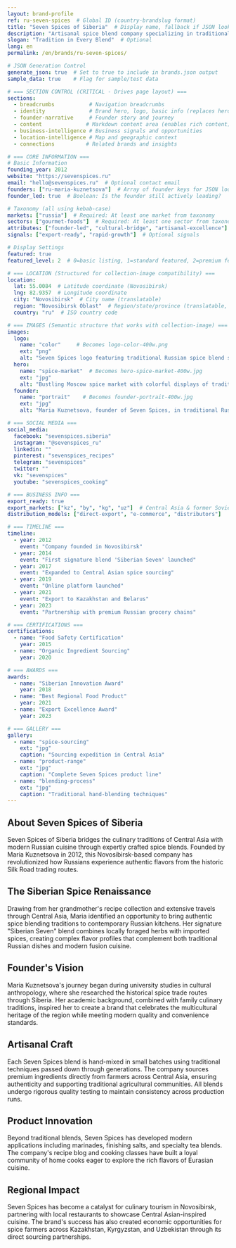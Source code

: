 ```yaml
---
layout: brand-profile
ref: ru-seven-spices  # Global ID (country-brandslug format)
title: "Seven Spices of Siberia"  # Display name, fallback if JSON lookup fails
description: "Artisanal spice blend company specializing in traditional Siberian and Central Asian spice combinations for modern Russian cuisine."
slogan: "Tradition in Every Blend"  # Optional
lang: en
permalink: /en/brands/ru-seven-spices/

# JSON Generation Control
generate_json: true  # Set to true to include in brands.json output
sample_data: true    # Flag for sample/test data

# === SECTION CONTROL (CRITICAL - Drives page layout) ===
sections:
  - breadcrumbs           # Navigation breadcrumbs
  - identity              # Brand hero, logo, basic info (replaces hero)
  - founder-narrative     # Founder story and journey
  - content              # Markdown content area (enables rich content)
  - business-intelligence # Business signals and opportunities
  - location-intelligence # Map and geographic context
  - connections          # Related brands and insights

# === CORE INFORMATION ===
# Basic Information
founding_year: 2012
website: "https://sevenspices.ru"
email: "hello@sevenspices.ru"  # Optional contact email
founders: ["ru-maria-kuznetsova"]  # Array of founder keys for JSON lookup
founder_led: true  # Boolean: Is the founder still actively leading?

# Taxonomy (all using kebab-case)
markets: ["russia"]  # Required: At least one market from taxonomy
sectors: ["gourmet-foods"]  # Required: At least one sector from taxonomy
attributes: ["founder-led", "cultural-bridge", "artisanal-excellence"]  # Optional attributes
signals: ["export-ready", "rapid-growth"]  # Optional signals

# Display Settings
featured: true
featured_level: 2  # 0=basic listing, 1=standard featured, 2=premium featured

# === LOCATION (Structured for collection-image compatibility) ===
location:
  lat: 55.0084  # Latitude coordinate (Novosibirsk)
  lng: 82.9357  # Longitude coordinate
  city: "Novosibirsk"  # City name (translatable)
  region: "Novosibirsk Oblast"  # Region/state/province (translatable, optional)
  country: "ru"  # ISO country code

# === IMAGES (Semantic structure that works with collection-image) ===
images:
  logo:
    name: "color"     # Becomes logo-color-400w.png
    ext: "png"
    alt: "Seven Spices logo featuring traditional Russian spice blend symbols with Cyrillic text and warm earth-tone colors"
  hero:
    name: "spice-market"  # Becomes hero-spice-market-400w.jpg
    ext: "jpg"
    alt: "Bustling Moscow spice market with colorful displays of traditional Russian spices and Seven Spices branded products prominently featured among market stalls"
  founder:
    name: "portrait"    # Becomes founder-portrait-400w.jpg
    ext: "jpg"
    alt: "Maria Kuznetsova, founder of Seven Spices, in traditional Russian dress carefully measuring aromatic spice blends in her workshop surrounded by heritage recipe books"

# === SOCIAL MEDIA ===
social_media:
  facebook: "sevenspices.siberia"
  instagram: "@sevenspices_ru"
  linkedin: ""
  pinterest: "sevenspices_recipes"
  telegram: "sevenspices"
  twitter: ""
  vk: "sevenspices"
  youtube: "sevenspices_cooking"

# === BUSINESS INFO ===
export_ready: true
export_markets: ["kz", "by", "kg", "uz"]  # Central Asia & former Soviet states
distribution_models: ["direct-export", "e-commerce", "distributors"]

# === TIMELINE ===
timeline:
  - year: 2012
    event: "Company founded in Novosibirsk"
  - year: 2014
    event: "First signature blend 'Siberian Seven' launched"
  - year: 2017
    event: "Expanded to Central Asian spice sourcing"
  - year: 2019
    event: "Online platform launched"
  - year: 2021
    event: "Export to Kazakhstan and Belarus"
  - year: 2023
    event: "Partnership with premium Russian grocery chains"

# === CERTIFICATIONS ===
certifications:
  - name: "Food Safety Certification"
    year: 2015
  - name: "Organic Ingredient Sourcing"
    year: 2020

# === AWARDS ===
awards:
  - name: "Siberian Innovation Award"
    year: 2018
  - name: "Best Regional Food Product"
    year: 2021
  - name: "Export Excellence Award"
    year: 2023

# === GALLERY ===
gallery:
  - name: "spice-sourcing"
    ext: "jpg"
    caption: "Sourcing expedition in Central Asia"
  - name: "product-range"
    ext: "jpg"
    caption: "Complete Seven Spices product line"
  - name: "blending-process"
    ext: "jpg"
    caption: "Traditional hand-blending techniques"
---
```


## About Seven Spices of Siberia

Seven Spices of Siberia bridges the culinary traditions of Central Asia with modern Russian cuisine through expertly crafted spice blends. Founded by Maria Kuznetsova in 2012, this Novosibirsk-based company has revolutionized how Russians experience authentic flavors from the historic Silk Road trading routes.

## The Siberian Spice Renaissance

Drawing from her grandmother's recipe collection and extensive travels through Central Asia, Maria identified an opportunity to bring authentic spice blending traditions to contemporary Russian kitchens. Her signature "Siberian Seven" blend combines locally foraged herbs with imported spices, creating complex flavor profiles that complement both traditional Russian dishes and modern fusion cuisine.

## Founder's Vision

Maria Kuznetsova's journey began during university studies in cultural anthropology, where she researched the historical spice trade routes through Siberia. Her academic background, combined with family culinary traditions, inspired her to create a brand that celebrates the multicultural heritage of the region while meeting modern quality and convenience standards.

## Artisanal Craft

Each Seven Spices blend is hand-mixed in small batches using traditional techniques passed down through generations. The company sources premium ingredients directly from farmers across Central Asia, ensuring authenticity and supporting traditional agricultural communities. All blends undergo rigorous quality testing to maintain consistency across production runs.

## Product Innovation

Beyond traditional blends, Seven Spices has developed modern applications including marinades, finishing salts, and specialty tea blends. The company's recipe blog and cooking classes have built a loyal community of home cooks eager to explore the rich flavors of Eurasian cuisine.

## Regional Impact

Seven Spices has become a catalyst for culinary tourism in Novosibirsk, partnering with local restaurants to showcase Central Asian-inspired cuisine. The brand's success has also created economic opportunities for spice farmers across Kazakhstan, Kyrgyzstan, and Uzbekistan through its direct sourcing partnerships.